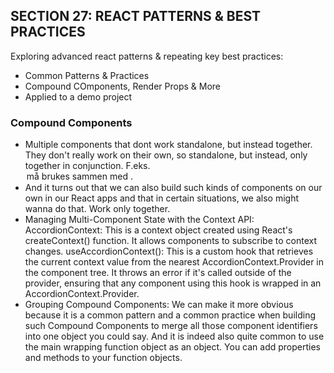 ## SECTION 27: REACT PATTERNS & BEST PRACTICES

Exploring advanced react patterns & repeating key best practices:

- Common Patterns & Practices
- Compound COmponents, Render Props & More
- Applied to a demo project

### Compound Components

- Multiple components that dont work standalone, but instead together. They don't really work on their own, so standalone, but instead, only together in conjunction. F.eks. <option> må brukes sammen med <select>.
- And it turns out that we can also build such kinds of components on our own in our React apps and that in certain situations, we also might wanna do that. Work only together.
- Managing Multi-Component State with the Context API: AccordionContext: This is a context object created using React's createContext() function. It allows components to subscribe to context changes.
  useAccordionContext(): This is a custom hook that retrieves the current context value from the nearest AccordionContext.Provider in the component tree. It throws an error if it's called outside of the provider, ensuring that any component using this hook is wrapped in an AccordionContext.Provider.
- Grouping Compound Components: We can make it more obvious because it is a common pattern and a common practice when building such Compound Components to merge all those component identifiers into one object you could say. And it is indeed also quite common to use the main wrapping function object as an object. You can add properties and methods to your function objects.
